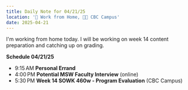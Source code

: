 ```yaml
---
title: Daily Note for 04/21/25
location: '🏡 Work from Home, 🌃🏫 CBC Campus'
date: 2025-04-21
---
```

I'm working from home today. I will be working on week 14 content preparation and catching up on grading.

**Schedule 04/21/25**

- 9:15 AM **Personal Errand**
- 4:00 PM **Potential MSW Faculty Interview** (online)
- 5:30 PM **Week 14 SOWK 460w - Program Evaluation** (CBC Campus)